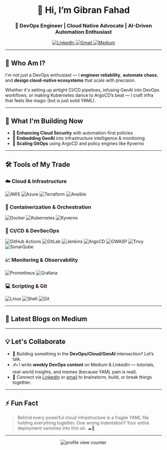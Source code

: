 <!-- HEADER -->
<h1 align="center">👋 Hi, I’m Gibran Fahad</h1>
<h3 align="center">🚀 DevOps Engineer | Cloud Native Advocate | AI-Driven Automation Enthusiast</h3>

<p align="center">
  <a href="https://www.linkedin.com/in/gibranfahad00" target="_blank">
    <img src="https://img.shields.io/badge/LinkedIn-%230077B5.svg?style=for-the-badge&logo=linkedin&logoColor=white" alt="LinkedIn"/>
  </a>
  <a href="mailto:gibranfahad07@gmail.com">
    <img src="https://img.shields.io/badge/Gmail-D14836?style=for-the-badge&logo=gmail&logoColor=white" alt="Gmail"/>
  </a>
  <a href="https://gibranf.medium.com/" target="_blank">
    <img src="https://img.shields.io/badge/Medium-00AB6C?style=for-the-badge&logo=medium&logoColor=white" alt="Medium"/>
  </a>
</p>

---

## 🧩 Who Am I?

I'm not just a DevOps enthusiast — I **engineer reliability**, **automate chaos**, and **design cloud-native ecosystems** that scale with precision.

Whether it's setting up airtight CI/CD pipelines, infusing GenAI into DevOps workflows, or making Kubernetes dance to ArgoCD’s beat — I craft infra that feels like magic (but is just solid YAML).

---

## 🚧 What I'm Building Now

- 🔐 **Enhancing Cloud Security** with automation-first policies  
- 🧠 **Embedding GenAI** into infrastructure intelligence & monitoring  
- 🔄 **Scaling GitOps** using ArgoCD and policy engines like Kyverno

---

## 🛠️ Tools of My Trade

### ☁️ Cloud & Infrastructure
![AWS](https://img.shields.io/badge/AWS-%23FF9900.svg?style=flat&logo=amazonaws&logoColor=white)
![Azure](https://img.shields.io/badge/Azure-0078D4?style=flat&logo=microsoftazure&logoColor=white)
![Terraform](https://img.shields.io/badge/Terraform-7B42BC?style=flat&logo=terraform&logoColor=white)
![Ansible](https://img.shields.io/badge/Ansible-EE0000?style=flat&logo=ansible&logoColor=white)

### 🐳 Containerization & Orchestration
![Docker](https://img.shields.io/badge/Docker-2496ED?style=flat&logo=docker&logoColor=white)
![Kubernetes](https://img.shields.io/badge/Kubernetes-326CE5?style=flat&logo=kubernetes&logoColor=white)
![Kyverno](https://img.shields.io/badge/Kyverno-40B4A6?style=flat&logoColor=white)

### 🔁 CI/CD & DevSecOps
![GitHub Actions](https://img.shields.io/badge/GitHub%20Actions-2088FF?style=flat&logo=githubactions&logoColor=white)
![GitLab](https://img.shields.io/badge/GitLab-330F63?style=flat&logo=gitlab&logoColor=white)
![Jenkins](https://img.shields.io/badge/Jenkins-D24939?style=flat&logo=jenkins&logoColor=white)
![ArgoCD](https://img.shields.io/badge/ArgoCD-EF7B4D?style=flat&logo=argo&logoColor=white)
![OWASP](https://img.shields.io/badge/OWASP-000000?style=flat&logo=owasp&logoColor=white)
![Trivy](https://img.shields.io/badge/Trivy-0F172A?style=flat&logo=trivy&logoColor=white)
![SonarQube](https://img.shields.io/badge/SonarQube-4E9BCD?style=flat&logo=sonarqube&logoColor=white)

### 📈 Monitoring & Observability
![Prometheus](https://img.shields.io/badge/Prometheus-E6522C?style=flat&logo=prometheus&logoColor=white)
![Grafana](https://img.shields.io/badge/Grafana-F46800?style=flat&logo=grafana&logoColor=white)

### 💻 Scripting & Git
![Linux](https://img.shields.io/badge/Linux-FCC624?style=flat&logo=linux&logoColor=black)
![Shell](https://img.shields.io/badge/Shell-121011?style=flat&logo=gnubash&logoColor=white)
![Git](https://img.shields.io/badge/Git-F05032?style=flat&logo=git&logoColor=white)

---

## 📰 Latest Blogs on Medium

<!-- BLOG-POST-LIST:START -->
<!-- These posts will be dynamically replaced -->
<!-- BLOG-POST-LIST:END -->

---

## 💡 Let's Collaborate

- 🧠 Building something in the **DevOps/Cloud/GenAI** intersection? Let’s talk.  
- ✍️ I write **weekly DevOps content** on Medium & LinkedIn — tutorials, real-world insights, and memes (because YAML pain is real).  
- 🔗 Connect via [LinkedIn](https://www.linkedin.com/in/gibranfahad00) or [email](mailto:gibranfahad07@gmail.com) to brainstorm, build, or break things together.

---

## ⚡ Fun Fact

> Behind every powerful cloud infrastructure is a fragile YAML file holding everything together. One wrong indentation? Your entire deployment vanishes into thin air. ☁🔧

---

<!-- Just the counter. Clean and visible. -->
<p align="center">
  <img src="https://komarev.com/ghpvc/?username=gibranfahad&style=for-the-badge&color=blue" alt="profile view counter"/>
</p>
